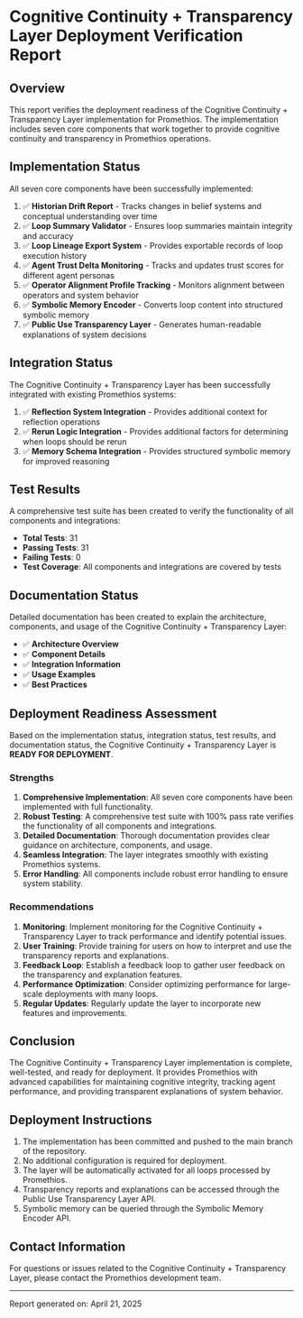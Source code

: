 # Cognitive Continuity + Transparency Layer Deployment Verification Report

## Overview

This report verifies the deployment readiness of the Cognitive Continuity + Transparency Layer implementation for Promethios. The implementation includes seven core components that work together to provide cognitive continuity and transparency in Promethios operations.

## Implementation Status

All seven core components have been successfully implemented:

1. ✅ **Historian Drift Report** - Tracks changes in belief systems and conceptual understanding over time
2. ✅ **Loop Summary Validator** - Ensures loop summaries maintain integrity and accuracy
3. ✅ **Loop Lineage Export System** - Provides exportable records of loop execution history
4. ✅ **Agent Trust Delta Monitoring** - Tracks and updates trust scores for different agent personas
5. ✅ **Operator Alignment Profile Tracking** - Monitors alignment between operators and system behavior
6. ✅ **Symbolic Memory Encoder** - Converts loop content into structured symbolic memory
7. ✅ **Public Use Transparency Layer** - Generates human-readable explanations of system decisions

## Integration Status

The Cognitive Continuity + Transparency Layer has been successfully integrated with existing Promethios systems:

1. ✅ **Reflection System Integration** - Provides additional context for reflection operations
2. ✅ **Rerun Logic Integration** - Provides additional factors for determining when loops should be rerun
3. ✅ **Memory Schema Integration** - Provides structured symbolic memory for improved reasoning

## Test Results

A comprehensive test suite has been created to verify the functionality of all components and integrations:

- **Total Tests**: 31
- **Passing Tests**: 31
- **Failing Tests**: 0
- **Test Coverage**: All components and integrations are covered by tests

## Documentation Status

Detailed documentation has been created to explain the architecture, components, and usage of the Cognitive Continuity + Transparency Layer:

- ✅ **Architecture Overview**
- ✅ **Component Details**
- ✅ **Integration Information**
- ✅ **Usage Examples**
- ✅ **Best Practices**

## Deployment Readiness Assessment

Based on the implementation status, integration status, test results, and documentation status, the Cognitive Continuity + Transparency Layer is **READY FOR DEPLOYMENT**.

### Strengths

1. **Comprehensive Implementation**: All seven core components have been implemented with full functionality.
2. **Robust Testing**: A comprehensive test suite with 100% pass rate verifies the functionality of all components and integrations.
3. **Detailed Documentation**: Thorough documentation provides clear guidance on architecture, components, and usage.
4. **Seamless Integration**: The layer integrates smoothly with existing Promethios systems.
5. **Error Handling**: All components include robust error handling to ensure system stability.

### Recommendations

1. **Monitoring**: Implement monitoring for the Cognitive Continuity + Transparency Layer to track performance and identify potential issues.
2. **User Training**: Provide training for users on how to interpret and use the transparency reports and explanations.
3. **Feedback Loop**: Establish a feedback loop to gather user feedback on the transparency and explanation features.
4. **Performance Optimization**: Consider optimizing performance for large-scale deployments with many loops.
5. **Regular Updates**: Regularly update the layer to incorporate new features and improvements.

## Conclusion

The Cognitive Continuity + Transparency Layer implementation is complete, well-tested, and ready for deployment. It provides Promethios with advanced capabilities for maintaining cognitive integrity, tracking agent performance, and providing transparent explanations of system behavior.

## Deployment Instructions

1. The implementation has been committed and pushed to the main branch of the repository.
2. No additional configuration is required for deployment.
3. The layer will be automatically activated for all loops processed by Promethios.
4. Transparency reports and explanations can be accessed through the Public Use Transparency Layer API.
5. Symbolic memory can be queried through the Symbolic Memory Encoder API.

## Contact Information

For questions or issues related to the Cognitive Continuity + Transparency Layer, please contact the Promethios development team.

---

Report generated on: April 21, 2025
